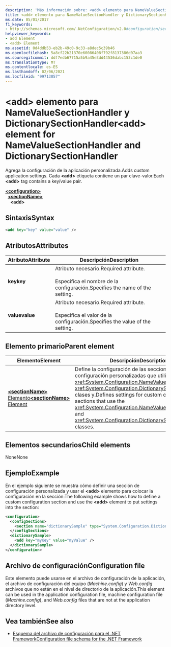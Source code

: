 ```yaml
---
description: 'Más información sobre: <add> elemento para NameValueSectionHandler y DictionarySectionHandler'
title: <add> elemento para NameValueSectionHandler y DictionarySectionHandler
ms.date: 05/01/2017
f1_keywords:
- http://schemas.microsoft.com/.NetConfiguration/v2.0#configuration/sectionName/add
helpviewer_keywords:
- add Element
- <add> Element
ms.assetid: 0d4ddb53-eb2b-49c0-9c33-a8dec5c39b46
ms.openlocfilehash: 5a8cf22b21370e60086408f792f8137386d07aa3
ms.sourcegitcommit: ddf7edb67715a5b9a45e3dd44536dabc153c1de0
ms.translationtype: MT
ms.contentlocale: es-ES
ms.lasthandoff: 02/06/2021
ms.locfileid: "99713057"
---
```

# <a name="add-element-for-namevaluesectionhandler-and-dictionarysectionhandler"></a><span data-ttu-id="a9b54-103">\<add> elemento para NameValueSectionHandler y DictionarySectionHandler</span><span class="sxs-lookup"><span data-stu-id="a9b54-103">\<add> element for NameValueSectionHandler and DictionarySectionHandler</span></span>

<span data-ttu-id="a9b54-104">Agrega la configuración de la aplicación personalizada.</span><span class="sxs-lookup"><span data-stu-id="a9b54-104">Adds custom application settings.</span></span> <span data-ttu-id="a9b54-105">Cada **\<add>** etiqueta contiene un par clave-valor.</span><span class="sxs-lookup"><span data-stu-id="a9b54-105">Each **\<add>** tag contains a key/value pair.</span></span>

[**\<configuration>**](configuration-element.md)\
&nbsp;&nbsp;[**\<sectionName>**](custom-element-2.md)\
&nbsp;&nbsp;&nbsp;&nbsp;**\<add>**

## <a name="syntax"></a><span data-ttu-id="a9b54-106">Sintaxis</span><span class="sxs-lookup"><span data-stu-id="a9b54-106">Syntax</span></span>

```xml
<add key="key" value="value" />
```

## <a name="attributes"></a><span data-ttu-id="a9b54-107">Atributos</span><span class="sxs-lookup"><span data-stu-id="a9b54-107">Attributes</span></span>

| <span data-ttu-id="a9b54-108">Atributo</span><span class="sxs-lookup"><span data-stu-id="a9b54-108">Attribute</span></span> | <span data-ttu-id="a9b54-109">Descripción</span><span class="sxs-lookup"><span data-stu-id="a9b54-109">Description</span></span> |
| --------- | ----------- |
| <span data-ttu-id="a9b54-110">**key**</span><span class="sxs-lookup"><span data-stu-id="a9b54-110">**key**</span></span>   | <span data-ttu-id="a9b54-111">Atributo necesario.</span><span class="sxs-lookup"><span data-stu-id="a9b54-111">Required attribute.</span></span><br><br><span data-ttu-id="a9b54-112">Especifica el nombre de la configuración.</span><span class="sxs-lookup"><span data-stu-id="a9b54-112">Specifies the name of the setting.</span></span> |
| <span data-ttu-id="a9b54-113">**value**</span><span class="sxs-lookup"><span data-stu-id="a9b54-113">**value**</span></span> | <span data-ttu-id="a9b54-114">Atributo necesario.</span><span class="sxs-lookup"><span data-stu-id="a9b54-114">Required attribute.</span></span><br><br><span data-ttu-id="a9b54-115">Especifica el valor de la configuración.</span><span class="sxs-lookup"><span data-stu-id="a9b54-115">Specifies the value of the setting.</span></span> |

## <a name="parent-element"></a><span data-ttu-id="a9b54-116">Elemento primario</span><span class="sxs-lookup"><span data-stu-id="a9b54-116">Parent element</span></span>

| <span data-ttu-id="a9b54-117">Elemento</span><span class="sxs-lookup"><span data-stu-id="a9b54-117">Element</span></span> | <span data-ttu-id="a9b54-118">Descripción</span><span class="sxs-lookup"><span data-stu-id="a9b54-118">Description</span></span> |
| ------- | ------------|
| [<span data-ttu-id="a9b54-119">**\<sectionName>** Elemento</span><span class="sxs-lookup"><span data-stu-id="a9b54-119">**\<sectionName>** Element</span></span>](custom-element-2.md) | <span data-ttu-id="a9b54-120">Define la configuración de las secciones de configuración personalizadas que utilizan las <xref:System.Configuration.NameValueSectionHandler> <xref:System.Configuration.DictionarySectionHandler> clases y.</span><span class="sxs-lookup"><span data-stu-id="a9b54-120">Defines settings for custom configuration sections that use the <xref:System.Configuration.NameValueSectionHandler> and <xref:System.Configuration.DictionarySectionHandler> classes.</span></span> |

## <a name="child-elements"></a><span data-ttu-id="a9b54-121">Elementos secundarios</span><span class="sxs-lookup"><span data-stu-id="a9b54-121">Child elements</span></span>

<span data-ttu-id="a9b54-122">None</span><span class="sxs-lookup"><span data-stu-id="a9b54-122">None</span></span>

## <a name="example"></a><span data-ttu-id="a9b54-123">Ejemplo</span><span class="sxs-lookup"><span data-stu-id="a9b54-123">Example</span></span>

<span data-ttu-id="a9b54-124">En el ejemplo siguiente se muestra cómo definir una sección de configuración personalizada y usar el **\<add>** elemento para colocar la configuración en la sección:</span><span class="sxs-lookup"><span data-stu-id="a9b54-124">The following example shows how to define a custom configuration section and use the **\<add>** element to put settings into the section:</span></span>

```xml
<configuration>
  <configSections>
    <section name="dictionarySample" type="System.Configuration.DictionarySectionHandler,System" />
  </configSections>
  <dictionarySample>
    <add key="myKey" value="myValue" />
  </dictionarySample>
</configuration>
```

## <a name="configuration-file"></a><span data-ttu-id="a9b54-125">Archivo de configuración</span><span class="sxs-lookup"><span data-stu-id="a9b54-125">Configuration file</span></span>

<span data-ttu-id="a9b54-126">Este elemento puede usarse en el archivo de configuración de la aplicación, el archivo de configuración del equipo (*Machine.config*) y *Web.config* archivos que no están en el nivel de directorio de la aplicación.</span><span class="sxs-lookup"><span data-stu-id="a9b54-126">This element can be used in the application configuration file, machine configuration file (*Machine.config*), and *Web.config* files that are not at the application directory level.</span></span>

## <a name="see-also"></a><span data-ttu-id="a9b54-127">Vea también</span><span class="sxs-lookup"><span data-stu-id="a9b54-127">See also</span></span>

- [<span data-ttu-id="a9b54-128">Esquema del archivo de configuración para el .NET Framework</span><span class="sxs-lookup"><span data-stu-id="a9b54-128">Configuration file schema for the .NET Framework</span></span>](index.md)
